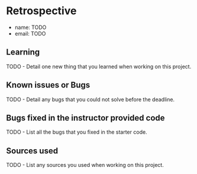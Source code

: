 # Retrospective

- name: TODO
- email: TODO

## Learning

TODO - Detail one new thing that you learned when working on this project.

## Known issues or Bugs

TODO - Detail any bugs that you could not solve before the deadline.

## Bugs fixed in the instructor provided code

TODO - List all the bugs that you fixed in the starter code.

## Sources used

TODO - List any sources you used when working on this project.
